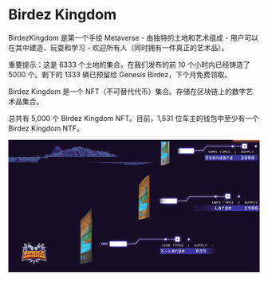 # Birdez Kingdom

BirdezKingdom 是第一个手绘 Metaverse - 由独特的土地和艺术组成 - 用户可以在其中建造、玩耍和学习 - 欢迎所有人（同时拥有一件真正的艺术品）。

重要提示：这是 6333 个土地的集合。在我们发布的前 10 个小时内已经铸造了 5000 个。剩下的 1333 辆已预留给 Genesis Birdez，下个月免费领取。

Birdez Kingdom 是一个 NFT（不可替代代币）集合。存储在区块链上的数字艺术品集合。

总共有 5,000 个 Birdez Kingdom NFT。目前，1,531 位车主的钱包中至少有一个 Birdez Kingdom NTF。

![nft](微信截图_20220902180925.png)
